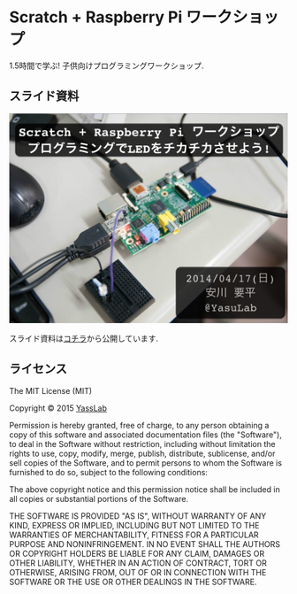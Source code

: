 Scratch + Raspberry Pi ワークショップ
===============================

1.5時間で学ぶ! 子供向けプログラミングワークショップ.

## スライド資料

[![Cover Slide](https://raw.githubusercontent.com/yasslab/Scratch-Raspberry-Pi-Workshop-JP/master/images/cover.png)](http://yasslab.jp/ja/workshops/raspi/)

スライド資料は[コチラ](http://yasslab.jp/ja/workshops/raspi/)から公開しています.

## ライセンス

The MIT License (MIT)

Copyright &copy; 2015 [YassLab](http://yasslab.jp)

Permission is hereby granted, free of charge, to any person obtaining a copy
of this software and associated documentation files (the "Software"), to deal
in the Software without restriction, including without limitation the rights
to use, copy, modify, merge, publish, distribute, sublicense, and/or sell
copies of the Software, and to permit persons to whom the Software is
furnished to do so, subject to the following conditions:

The above copyright notice and this permission notice shall be included in all
copies or substantial portions of the Software.

THE SOFTWARE IS PROVIDED "AS IS", WITHOUT WARRANTY OF ANY KIND, EXPRESS OR
IMPLIED, INCLUDING BUT NOT LIMITED TO THE WARRANTIES OF MERCHANTABILITY,
FITNESS FOR A PARTICULAR PURPOSE AND NONINFRINGEMENT. IN NO EVENT SHALL THE
AUTHORS OR COPYRIGHT HOLDERS BE LIABLE FOR ANY CLAIM, DAMAGES OR OTHER
LIABILITY, WHETHER IN AN ACTION OF CONTRACT, TORT OR OTHERWISE, ARISING FROM,
OUT OF OR IN CONNECTION WITH THE SOFTWARE OR THE USE OR OTHER DEALINGS IN THE
SOFTWARE.
